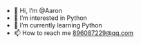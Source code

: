 - 👋 Hi, I’m @Aaron
- 👀 I’m interested in Python
- 🌱 I’m currently learning Python 
- 📫 How to reach me 896087229@qq.com

<!---
YHH0413/YHH0413 is a ✨ special ✨ repository because its `README.md` (this file) appears on your GitHub profile.
You can click the Preview link to take a look at your changes.
--->

